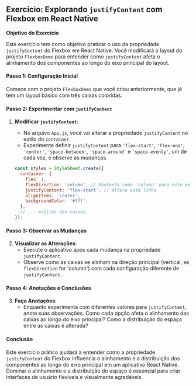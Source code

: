 ## Exercício: Explorando `justifyContent` com Flexbox em React Native

**Objetivo do Exercício**

Este exercício tem como objetivo praticar o uso da propriedade `justifyContent` do Flexbox em React Native. Você modificará o layout do projeto `FlexboxDemo` para entender como `justifyContent` afeta o alinhamento dos componentes ao longo do eixo principal do layout.

#### Passo 1: Configuração Inicial

Comece com o projeto `FlexboxDemo` que você criou anteriormente, que já tem um layout básico com três caixas coloridas.

#### Passo 2: Experimentar com `justifyContent`

1. **Modificar `justifyContent`**:
   - No arquivo `App.js`, você vai alterar a propriedade `justifyContent` no estilo do `container`.
   - Experimente definir `justifyContent` para `'flex-start'`, `'flex-end'`, `'center'`, `'space-between'`, `'space-around'` e `'space-evenly'`, um de cada vez, e observe as mudanças.

   ```jsx
   const styles = StyleSheet.create({
     container: {
       flex: 1,
       flexDirection: 'column', // Mantenha como 'column' para este exercício
       justifyContent: 'flex-start', // Altere esta linha
       alignItems: 'center',
       backgroundColor: '#fff',
     },
     // ... estilos das caixas
   });
   ```

#### Passo 3: Observar as Mudanças

2. **Visualizar as Alterações**:
   - Execute o aplicativo após cada mudança na propriedade `justifyContent`.
   - Observe como as caixas se alinham na direção principal (vertical, se `flexDirection` for 'column') com cada configuração diferente de `justifyContent`.

#### Passo 4: Anotações e Conclusões

3. **Faça Anotações**:
   - Enquanto experimenta com diferentes valores para `justifyContent`, anote suas observações. Como cada opção afeta o alinhamento das caixas ao longo do eixo principal? Como a distribuição do espaço entre as caixas é alterada?

#### Conclusão

Este exercício prático ajudará a entender como a propriedade `justifyContent` do Flexbox influencia o alinhamento e a distribuição dos componentes ao longo do eixo principal em um aplicativo React Native. Dominar o alinhamento e a distribuição do espaço é essencial para criar interfaces de usuário flexíveis e visualmente agradáveis.